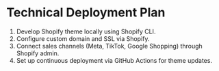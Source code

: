# Technical Deployment Plan

1. Develop Shopify theme locally using Shopify CLI.
2. Configure custom domain and SSL via Shopify.
3. Connect sales channels (Meta, TikTok, Google Shopping) through Shopify admin.
4. Set up continuous deployment via GitHub Actions for theme updates.
